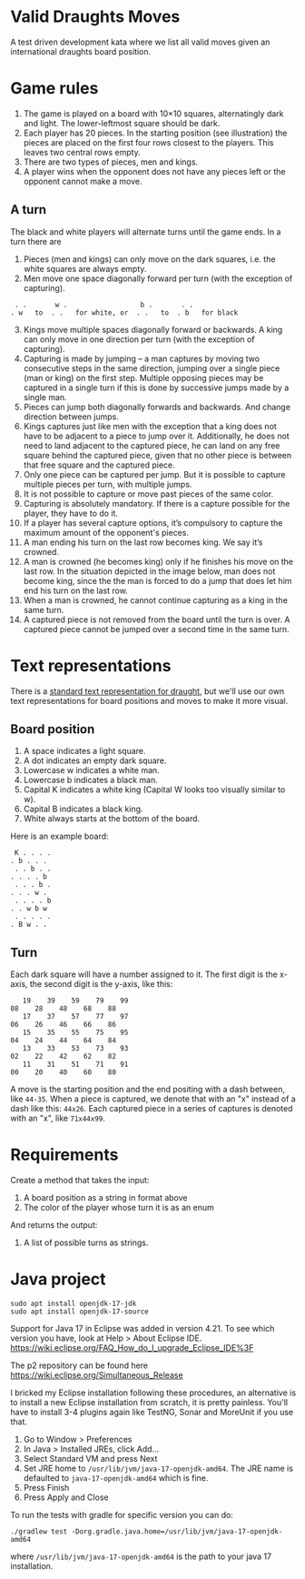 # Valid Draughts Moves

A test driven development kata where we list all valid moves given an
international draughts board position.

# Game rules

1. The game is played on a board with 10×10 squares, alternatingly dark and
   light. The lower-leftmost square should be dark.
2. Each player has 20 pieces. In the starting position (see illustration) the
   pieces are placed on the first four rows closest to the players. This leaves
   two central rows empty.
3. There are two types of pieces, men and kings.
4. A player wins when the opponent does not have any pieces left or the opponent
   cannot make a move.

## A turn

The black and white players will alternate turns until the game ends. In a turn
there are 

1. Pieces (men and kings) can only move on the dark squares, i.e. the white
   squares are always empty.
2. Men move one space diagonally forward per turn (with the exception of
   capturing).
```
 . .       w .                  b .       . .
. w   to  . .   for white, or  . .   to  . b   for black
```
3. Kings move multiple spaces diagonally forward or backwards. A king can only
   move in one direction per turn (with the exception of capturing).
4. Capturing is made by jumping – a man captures by moving two consecutive steps
   in the same direction, jumping over a single piece (man or king) on the first
   step. Multiple opposing pieces may be captured in a single turn if this is
   done by successive jumps made by a single man.
5. Pieces can jump both diagonally forwards and backwards. And change direction
   between jumps.
6. Kings captures just like men with the exception that a king does not have to
   be adjacent to a piece to jump over it. Additionally, he does not need to
   land adjacent to the captured piece, he can land on any free square behind
   the captured piece, given that no other piece is between that free square and
   the captured piece.
7. Only one piece can be captured per jump. But it is possible to capture
   multiple pieces per turn, with multiple jumps.
8. It is not possible to capture or move past pieces of the same color.
9. Capturing is absolutely mandatory. If there is a capture possible for the
   player, they have to do it.
10. If a player has several capture options, it’s compulsory to capture the
   maximum amount of the opponent's pieces.
11. A man ending his turn on the last row becomes king. We say it’s crowned.
12. A man is crowned (he becomes king) only if he finishes his move on the last
   row. In the situation depicted in the image below, man does not become king,
   since the the man is forced to do a jump that does let him end his turn on
   the last row.
13. When a man is crowned, he cannot continue capturing as a king in the same
    turn.
14. A captured piece is not removed from the board until the turn is over. A
    captured piece cannot be jumped over a second time in the same turn.

# Text representations

There is a [standard text representation for
draught](https://en.wikipedia.org/wiki/Portable_Draughts_Notation), but we'll
use our own text representations for board positions and moves to make it more
visual.

## Board position

1. A space indicates a light square.
2. A dot indicates an empty dark square.
3. Lowercase w indicates a white man.
4. Lowercase b indicates a black man.
5. Capital K indicates a white king (Capital W looks too visually similar to w).
6. Capital B indicates a black king.
7. White always starts at the bottom of the board.

Here is an example board:
```
 K . . . .
. b . . . 
 . . b . .
. . . . b 
 . . . b .
. . . w . 
 . . . . b
. . w b w 
 . . . . .
. B w . . 
```

## Turn

Each dark square will have a number assigned to it. The first digit is the
x-axis, the second digit is the y-axis, like this:
```
   19    39    59    79    99
08    28    48    68    88   
   17    37    57    77    97
06    26    46    66    86   
   15    35    55    75    95
04    24    44    64    84   
   13    33    53    73    93
02    22    42    62    82   
   11    31    51    71    91
00    20    40    60    80   
```

A move is the starting position and the end positing with a dash between, like
`44-35`. When a piece is captured, we denote that with an "x" instead of a dash
like this: `44x26`. Each captured piece in a series of captures is denoted with
an "x", like `71x44x99`.

# Requirements

Create a method that takes the input:

1. A board position as a string in format above
2. The color of the player whose turn it is as an enum

And returns the output:

1. A list of possible turns as strings.

# Java project

```
sudo apt install openjdk-17-jdk
sudo apt install openjdk-17-source
```

Support for Java 17 in Eclipse was added in version 4.21. To see which version
you have, look at Help > About Eclipse IDE.
https://wiki.eclipse.org/FAQ_How_do_I_upgrade_Eclipse_IDE%3F

The p2 repository can be found here
https://wiki.eclipse.org/Simultaneous_Release

I bricked my Eclipse installation following these procedures, an alternative is
to install a new Eclipse installation from scratch, it is pretty painless.
You'll have to install 3-4 plugins again like TestNG, Sonar and MoreUnit if you
use that.

1. Go to Window > Preferences
2. In Java > Installed JREs, click Add...
3. Select Standard VM and press Next
4. Set JRE home to `/usr/lib/jvm/java-17-openjdk-amd64`. The JRE name is
   defaulted to `java-17-openjdk-amd64` which is fine.
5. Press Finish
6. Press Apply and Close

To run the tests with gradle for specific version you can do:

```
./gradlew test -Dorg.gradle.java.home=/usr/lib/jvm/java-17-openjdk-amd64
```

where `/usr/lib/jvm/java-17-openjdk-amd64` is the path to your java 17
installation.